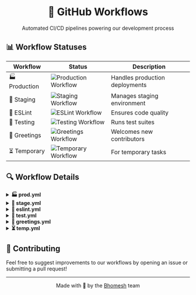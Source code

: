 <div align="center">

# 🚀 GitHub Workflows

Automated CI/CD pipelines powering our development process

</div>

## 📊 Workflow Statuses

| Workflow | Status | Description |
|----------|--------|-------------|
| 🏭 Production | ![Production Workflow](https://github.com/Bhomesh/github-workflow/actions/workflows/prod.yml/badge.svg) | Handles production deployments |
| 🧪 Staging | ![Staging Workflow](https://github.com/Bhomesh/github-workflow/actions/workflows/stage.yml/badge.svg) | Manages staging environment |
| 🧹 ESLint | ![ESLint Workflow](https://github.com/Bhomesh/github-workflow/actions/workflows/eslint.yml/badge.svg) | Ensures code quality |
| 🧬 Testing | ![Testing Workflow](https://github.com/Bhomesh/github-workflow/actions/workflows/test.yml/badge.svg) | Runs test suites |
| 👋 Greetings | ![Greetings Workflow](https://github.com/Bhomesh/github-workflow/actions/workflows/greetings.yml/badge.svg) | Welcomes new contributors |
| ⏳ Temporary | ![Temporary Workflow](https://github.com/Bhomesh/github-workflow/actions/workflows/temp.yml/badge.svg) | For temporary tasks |

## 🔍 Workflow Details

<details>
<summary><b>🏭 prod.yml</b></summary>

- Triggers on: Push to main branch
- Main steps:
  1. Build application
  2. Run tests
  3. Deploy to production server
</details>

<details>
<summary><b>🧪 stage.yml</b></summary>

- Triggers on: Pull requests to main branch
- Main steps:
  1. Build application
  2. Run tests
  3. Deploy to staging environment
</details>

<details>
<summary><b>🧹 eslint.yml</b></summary>

- Triggers on: Push to any branch
- Main steps:
  1. Install dependencies
  2. Run ESLint
  3. Report issues
</details>

<details>
<summary><b>🧬 test.yml</b></summary>

- Triggers on: Push to any branch
- Main steps:
  1. Set up test environment
  2. Run unit tests
  3. Run integration tests
</details>

<details>
<summary><b>👋 greetings.yml</b></summary>

- Triggers on: First-time contributors
- Main steps:
  1. Detect first contribution
  2. Send welcome message
</details>

<details>
<summary><b>⏳ temp.yml</b></summary>

- Purpose: For temporary or experimental workflows
- Configure as needed for specific tasks
</details>

## 🤝 Contributing

Feel free to suggest improvements to our workflows by opening an issue or submitting a pull request!

<div align="center">

---

Made with 💖 by the [Bhomesh](https://github.com/Bhomesh) team

</div>

